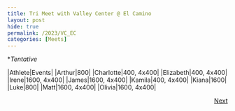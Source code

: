```yaml
---
title: Tri Meet with Valley Center @ El Camino
layout: post
hide: true
permalink: /2023/VC_EC
categories: [Meets]
---
```


**Tentative*

|Athlete|Events|
|Arthur|800|
|Charlotte|400, 4x400|
|Elizabeth|400, 4x400|  
|Irene|1600, 4x400|
|James|1600, 4x400| 
|Kamila|400, 4x400|
|Kiana|1600|
|Luke|800|
|Matt|1600, 4x400|
|Olivia|1600, 4x400|



<div style="text-align: right"> <a href="{{site.baseurl}}/2023/MCDC">Next</a></div>